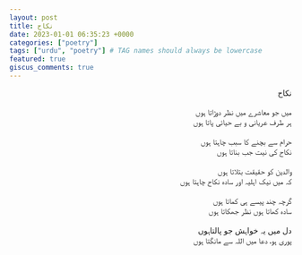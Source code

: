 ```yaml
---
layout: post
title: نکاح
date: 2023-01-01 06:35:23 +0000
categories: ["poetry"]
tags: ["urdu", "poetry"] # TAG names should always be lowercase
featured: true
giscus_comments: true
---
```


<div dir="rtl" align="right">
نکاح
<br><br>
میں جو معاشرے میں نظر دوڑاتا ہوں
<br>
ہر طرف عریانی و بے حیائی پاتا ہوں
<br><br>
حرام سے بچنے کا سبب چاہتا ہوں
<br>
نکاح کی نیت جب بناتا ہوں
<br><br>
والدین کو حقیقت بتلاتا ہوں
<br>
کہ میں نیک اہلیہ اور سادہ نکاح چاہتا ہوں
<br><br>
 گرچہ چند پیسے ہی کماتا ہوں
 <br>
  سادہ کھاتا ہوں نظر جھکاتا ہوں
<br><br>
 دل میں یہ خواہش جو پالتاہوں
 <br>
 پوری ہو، دعا میں اللہ سے مانگتا ہوں
<br><br>
 </div>
